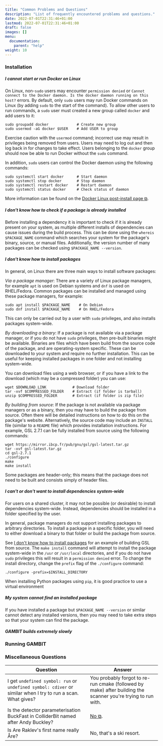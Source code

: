 ```yaml
---
title: "Common Problems and Questions"
description: "List of frequently encountered problems and questions."
date: 2022-07-01T22:31:46+01:00
lastmod: 2022-07-01T22:31:46+01:00
draft: false
images: []
menu:
  documentation:
    parent: "help"
weight: 10
---
```


### Installation

##### I cannot start or run Docker on Linux

On Linux, non-`sudo` users may encounter `permission denied` or `Cannot connect to the Docker daemon. Is the docker daemon running on this host?` errors. By default, only `sudo` users may run Docker commands on Linux (by adding `sudo` to the start of the command). To allow other users to run commands, a `sudo` user must created a new group called `docker` and add users to it: 

```
sudo groupadd docker             # Create new group
sudo usermod -aG docker $USER    # Add USER to group
```

Exercise caution with the `usermod` command; incorrect use may result in privileges being removed from users. Users may need to log out and then log back in for changes to take effect. Users belonging to the `docker` group should now be able to run Docker without the `sudo` command.

In addition, `sudo` users can control the Docker daemon using the following commands:

```
sudo systemctl start docker      # Start daemon
sudo systemctl stop docker       # Stop daemon
sudo systemctl restart docker    # Restart daemon
sudo systemctl status docker     # Check status of daemon
```

More information can be found on the [Docker Linux post-install page ⧉](https://docs.docker.com/engine/install/linux-postinstall/).

##### I don't know how to check if a package is already installed

Before installing a dependency it is important to check if it is already present on your system, as multiple different installs of dependencies can cause issues during the build process. This can be done using the `whereis $PACKAGE_NAME` command which searches your system for the package's binary, source, or manual files. Additionally, the version number of many packages can be checked using `$PACKAGE_NAME --version`. 

##### I don't know how to install packages

In general, on Linux there are three main ways to install software packages:

*Via a package manager*: There are a variety of Linux package managers, for example `apt` is used on Debian systems and `dnf` is used on RHEL/Fedora. Common packages can be installed and managed using these package managers, for example:

```
sudo apt install $PACKAGE_NAME    # On Debian
sudo dnf install $PACKAGE_NAME    # On RHEL/Fedora
```

This can only be carried out by a user with `sudo` privileges, and also installs packages system-wide.

*By downloading a binary*: If a package is not available via a package manager, or if you do not have `sudo` privileges, then pre-built binaries might be available. Binaries are files which have been build from the source code of the package, and are operating-system specific. These can be downloaded to your system and require no further installation. This can be useful for keeping installed packages in one folder and not installing system-wide.

You can download files using a web browser, or if you have a link to the download (which may be a compressed folder) you can use:

```
wget $DOWNLOAD_LINK            # Download folder
tar -xvf $COMPRESSED_FOLDER    # Extract (if folder is tarball)
unzip $COMPRESSED_FOLDER       # Extract (if folder is zip file)
```

*By building from source*: If the package is not available via package managers or as a binary, then you may have to build the package from source. Often there will be detailed instructions on how to do this on the package's website. Alternatively, the source code may include an `INSTALL` file (similar to a `README` file) which provides installation instructions. For example, GSL 2.7.1 can be fully installed from source using the following commands:

```
wget https://mirror.ibcp.fr/pub/gnu/gsl/gsl-latest.tar.gz
tar -xvf gsl-latest.tar.gz
cd gsl-2.7.1
./configure
make
make install
```

Some packages are header-only; this means that the package does not need to be built and consists simply of header files.

##### I can't or don't want to install dependencies system-wide

For users on a shared cluster, it may not be possible (or desirable) to install dependencies system-wide. Instead, dependencies should be installed in a folder specified by the user.

In general, package managers do not support installing packages to arbitrary directories. To install a package in a specific folder, you will need to either download a binary to that folder or build the package from source.

See [I don't know how to install packages](/documentation/help/common_problems_and_questions#i-don-t-know-how-to-install-packages) for an example of building GSL from source. The `make install` command will attempt to install the package system-wide in the `/usr` or `/usr/local` directories, and if you do not have `sudo` privileges this will result in a `permission denied` error. To change the install directory, change the `prefix` flag of the `./configure` command:

```
./configure -prefix=$INSTALL_DIRECTORY
```

When installing Python packages using `pip`, it is good practice to use a virtual environment 

<!--- ROSSTODO: instructions on building to specific folders and python venv -->

##### My system cannot find an installed package

If you have installed a package but `$PACKAGE_NAME --version` or similar cannot detect any installed versions, then you may need to take extra steps so that your system can find the package. 

<!--- ROSSTODO: Instructions on adding to path, using full executable paths, and aliases, whereis list -->

##### GAMBIT builds extremely slowly

<!--- ROSSTODO: Instructions on ditching parts of gambit -->

### Running GAMBIT

### Miscellaneous Questions

| Question | Answer |
| --- | --- |
| I get `undefined symbol: run` or `undefined symbol: cdiver` or similar when I try to run a scan.  What gives? | You probably forgot to re-run cmake (followed by make) after building the scanner you're trying to run with. |
| Is the detector parameterisation BuckFast in ColliderBit named after Andy Buckley? | [No ⧉](http://www.theguardian.com/lifeandstyle/2015/feb/27/buckfast-drink-with-supernatural-powers-destruction). |
| Is Are Raklev's first name really Åre? | No, that's a ski resort. |
